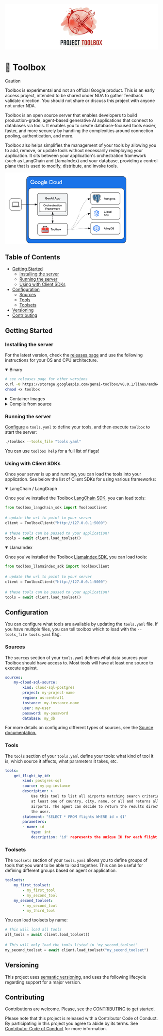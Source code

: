 ![toolbox_logo](logo.png)
# 🧰 Toolbox

> [!CAUTION]
> Toolbox is experimental and not an official Google product. This is 
> an early access project, intended to be shared under NDA to gather feedback
> validate direction. You should not share or discuss this project with anyone 
> not under NDA. 

Toolbox is an open source server that enables developers to build
production-grade, agent-based generative AI applications that connect to
databases via tools. It enables you to create database-focused tools
easier, faster, and more securely by handling the complexities around
connection pooling, authentication, and more. 

Toolbox also helps simplifies the management of your tools by allowing you to
add, remove, or update tools without necessarily redeploying your application.
It sits between your application's orchestration framework (such as LangChain
and LlamaIndex) and your database, providing a control plane that is used to
modify, distribute, and invoke tools.

![architecture](architecture.png)

<!-- TOC ignore:true -->
## Table of Contents

<!-- TOC -->

- [Getting Started](#getting-started)
    - [Installing the server](#installing-the-server)
    - [Running the server](#running-the-server)
    - [Using with Client SDKs](#using-with-client-sdks)
- [Configuration](#configuration)
    - [Sources](#sources)
    - [Tools](#tools)
    - [Toolsets](#toolsets)
- [Versioning](#versioning)
- [Contributing](#contributing)

<!-- /TOC -->

## Getting Started

### Installing the server
<!-- {x-release-please-start-version} -->
For the latest version, check the [releases page][releases] and use the
following instructions for your OS and CPU architecture.

<details open>
<summary>Binary</summary>


[releases]: https://github.com/googleapis/genai-toolbox/releases

```sh
# see releases page for other versions
curl -O https://storage.googleapis.com/genai-toolbox/v0.0.1/linux/amd64/toolbox
chmod +x toolbox
```

</details>

<details>
<summary>Container Images</summary>
You can also install Toolbox as a container: 

```sh
# see releases page for other versions
docker pull us-central1-docker.pkg.dev/database-toolbox/toolbox/toolbox:$VERSION
```
</details>

<details>
<summary>Compile from source</summary>

To install from source, ensure you have the latest version of 
[Go installed](https://go.dev/doc/install).

```sh
go install github.com/googleapis/genai-toolbox@v0.0.1
```
</details>
<!-- {x-release-please-end} -->

### Running the server
[Configure](#configuration) a `tools.yaml` to define your tools, and then 
execute `toolbox` to start the server:

```sh
./toolbox --tools_file "tools.yaml"
```

You can use `toolbox help` for a full list of flags! 

### Using with Client SDKs

Once your server is up and running, you can load the tools into your
application. See below the list of Client SDKs for using various frameworks:

<details open>
<summary>LangChain / LangGraph</summary>

Once you've installed the Toolbox [LangChain SDK][langchain-sdk], you can load 
tools: 

```python
from toolbox_langchain_sdk import ToolboxClient

# update the url to point to your server
client = ToolboxClient("http://127.0.0.1:5000")

# these tools can be passed to your application! 
tools = await client.load_toolset()
```

[langchain-sdk]: ./sdks/langchain/README.md

</details>

<details open>
<summary>LlamaIndex</summary>

Once you've installed the Toolbox [LlamaIndex SDK][llamaindex-sdk], you can load 
tools: 

```python
from toolbox_llamaindex_sdk import ToolboxClient

# update the url to point to your server
client = ToolboxClient("http://127.0.0.1:5000")

# these tools can be passed to your application! 
tools = await client.load_toolset()
```

[llamaindex-sdk]: ./sdks/llamaindex/README.md

</details>

## Configuration

You can configure what tools are available by updating the `tools.yaml` file. If
you have multiple files, you can tell toolbox which to load with the
`--tools_file tools.yaml` flag. 

### Sources

The `sources` section of your `tools.yaml` defines what data sources your
Toolbox should have access to. Most tools will have at least one source to
execute against.

```yaml
sources:
    my-cloud-sql-source:
        kind: cloud-sql-postgres
        project: my-project-name
        region: us-central1
        instance: my-instance-name
        user: my-user
        password: my-password
        database: my_db
```

For more details on configuring different types of sources, see the [Source
documentation.](docs/sources/README.md)


### Tools

The `tools` section of your `tools.yaml` define your tools: what kind of tool it
is, which source it affects, what parameters it takes, etc. 

```yaml
tools:
    get_flight_by_id:
        kind: postgres-sql
        source: my-pg-instance
        description: >
            Use this tool to list all airports matching search criteria. Takes 
            at least one of country, city, name, or all and returns all matching
            airports. The agent can decide to return the results directly to 
            the user.
        statement: "SELECT * FROM flights WHERE id = $1"
        parameters:
        - name: id
            type: int
            description: 'id' represents the unique ID for each flight. 
```


### Toolsets

The `toolsets` section of your `tools.yaml` allows you to define groups of tools
that you want to be able to load together. This can be useful for defining
different groups based on agent or application. 

```yaml
toolsets:
    my_first_toolset:
        - my_first_tool
        - my_second_tool
    my_second_toolset:
        - my_second_tool
        - my_third_tool
```

You can load toolsets by name:
```python
# This will load all tools
all_tools = await client.load_toolset()

# This will only load the tools listed in 'my_second_toolset'
my_second_toolset = await client.load_toolset("my_second_toolset")
```


## Versioning

This project uses [semantic versioning](https://semver.org/), and uses the
following lifecycle regarding support for a major version.

## Contributing

Contributions are welcome. Please, see the [CONTRIBUTING](CONTRIBUTING.md) 
to get started. 

Please note that this project is released with a Contributor Code of Conduct.
By participating in this project you agree to abide by its terms. See
[Contributor Code of Conduct](CODE_OF_CONDUCT.md) for more information.

